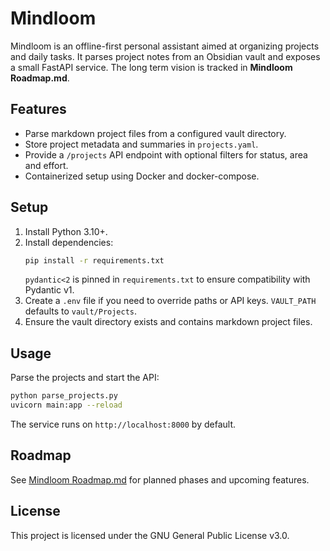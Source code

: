 # Mindloom

Mindloom is an offline-first personal assistant aimed at organizing projects and daily tasks. It parses project notes from an Obsidian vault and exposes a small FastAPI service. The long term vision is tracked in **Mindloom Roadmap.md**.

## Features
- Parse markdown project files from a configured vault directory.
- Store project metadata and summaries in `projects.yaml`.
- Provide a `/projects` API endpoint with optional filters for status, area and effort.
- Containerized setup using Docker and docker-compose.

## Setup
1. Install Python 3.10+.
2. Install dependencies:
   ```bash
   pip install -r requirements.txt
   ```
   `pydantic<2` is pinned in `requirements.txt` to ensure compatibility with Pydantic v1.
3. Create a `.env` file if you need to override paths or API keys. `VAULT_PATH` defaults to `vault/Projects`.
4. Ensure the vault directory exists and contains markdown project files.

## Usage
Parse the projects and start the API:
```bash
python parse_projects.py
uvicorn main:app --reload
```
The service runs on `http://localhost:8000` by default.

## Roadmap
See [Mindloom Roadmap.md](Mindloom%20Roadmap.md) for planned phases and upcoming features.

## License
This project is licensed under the GNU General Public License v3.0.

